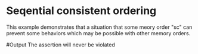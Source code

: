 # Seqential consistent ordering
This example demonstrates that a situation that some meory order "sc" can prevent some behaviors which may be possible with other memory orders. 

#Output
The assertion will never be violated
